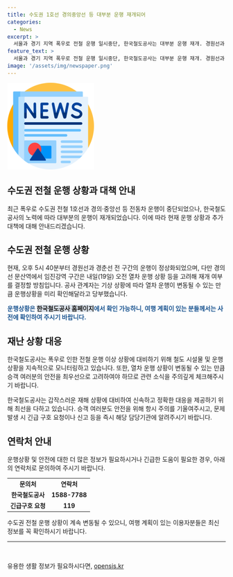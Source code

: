 ```yaml
---
title: 수도권 1호선 경의중앙선 등 대부분 운행 재개되어
categories:
  - News
excerpt: >
  서울과 경기 지역 폭우로 전철 운행 일시중단, 한국철도공사는 대부분 운행 재개. 경원선과 경춘선 운행 정상화, 경의선 일부 구간은 내일 운행 결정 예정. 열차 운행 변동 가능성 있으니 공사 홈페이지 등에서 확인 요망. 수도권 전철 1호선과 중부내륙선도 운행 중단된 바 있음. (150자)
feature_text: >
  서울과 경기 지역 폭우로 전철 운행 일시중단, 한국철도공사는 대부분 운행 재개. 경원선과 경춘선 운행 정상화, 경의선 일부 구간은 내일 운행 결정 예정. 열차 운행 변동 가능성 있으니 공사 홈페이지 등에서 확인 요망. 수도권 전철 1호선과 중부내륙선도 운행 중단된 바 있음. (150자)
image: '/assets/img/newspaper.png'
---
```


<p><img src="/assets/img/newspaper.png" alt="kimp 속보" /></p>

<h2>수도권 전철 운행 상황과 대책 안내</h2>

<p data-ke-size="size16">최근 폭우로 수도권 전철 1호선과 경의·중앙선 등 전동차 운행이 중단되었으나, 한국철도공사의 노력에 따라 대부분의 운행이 재개되었습니다. 이에 따라 현재 운행 상황과 추가 대책에 대해 안내드리겠습니다.</p>

<h2 data-ke-size="size26">수도권 전철 운행 상황</h2>

<p data-ke-size="size16">현재, 오후 5시 40분부터 경원선과 경춘선 전 구간의 운행이 정상화되었으며, 다만 경의선 문산역에서 임진강역 구간은 내일(19일) 오전 열차 운행 상황 등을 고려해 재개 여부를 결정할 방침입니다. 공사 관계자는 기상 상황에 따라 열차 운행이 변동될 수 있는 만큼 운행상황을 미리 확인해달라고 당부했습니다.</p>

<p data-ke-size="size16"><b><span style="color: #1a5490;">운행상황은 </span></b><b><span style="background-color: #21538527;">한국철도공사 홈페이지</span></b><b><span style="color: #1a5490;">에서 확인 가능하니, 여행 계획이 있는 분들께서는 사전에 확인하여 주시기 바랍니다.</span></b></p>

<h2 data-ke-size="size26">재난 상황 대응</h2>

<p data-ke-size="size16">한국철도공사는 폭우로 인한 전철 운행 이상 상황에 대비하기 위해 철도 시설물 및 운행 상황을 지속적으로 모니터링하고 있습니다. 또한, 열차 운행 상황이 변동될 수 있는 만큼 승객 여러분의 안전을 최우선으로 고려하여야 하므로 관련 소식을 주의깊게 체크해주시기 바랍니다.</p>

<p data-ke-size="size16">한국철도공사는 갑작스러운 재해 상황에 대비하여 신속하고 정확한 대응을 제공하기 위해 최선을 다하고 있습니다. 승객 여러분도 안전을 위해 항시 주의를 기울여주시고, 문제 발생 시 긴급 구호 요청이나 신고 등을 즉시 해당 담당기관에 알려주시기 바랍니다.</p>

<h2 data-ke-size="size26">연락처 안내</h2>

<p data-ke-size="size16">운행상황 및 안전에 대한 더 많은 정보가 필요하시거나 긴급한 도움이 필요한 경우, 아래의 연락처로 문의하여 주시기 바랍니다.</p>

<table>
    <tbody>
        <tr>
            <td style="text-align: center; height: 17px;"><b>문의처</b></td>
            <td style="text-align: center; height: 17px;"><b>연락처</b></td>
        </tr>
        <tr>
            <td style="text-align: center; height: 17px;"><b>한국철도공사</b></td>
            <td style="text-align: center; height: 17px;"><b>1588-7788</b></td>
        </tr>
        <tr>
            <td style="text-align: center; height: 17px;"><b>긴급구호 요청</b></td>
            <td style="text-align: center; height: 17px;"><b>119</b></td>
        </tr>
    </tbody>
</table>

<p data-ke-size="size16">수도권 전철 운행 상황이 계속 변동될 수 있으니, 여행 계획이 있는 이용자분들은 최신 정보를 꼭 확인하시기 바랍니다.</p>

<hr>

<p data-ke-size="size16">&nbsp;</p>
유용한 생활 정보가 필요하시다면, <a href="https://opensis.kr" rel="dofollow">opensis.kr</a>


